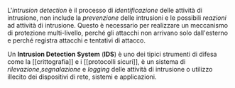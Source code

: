 L'*intrusion detection* è il processo di *identificazione* delle attività di intrusione, non include la *prevenzione* delle intrusioni e le possibili *reazioni* ad attività di intrusione.
Questo è necessario per realizzare un meccanismo di protezione multi-livello, perché gli attacchi non arrivano solo dall'esterno e perché registra attacchi e tentativi di attacco.

Un **Intrusion Detection System** (**IDS**) è uno dei tipici strumenti di difesa come la [[crittografia]] e i [[protocolli sicuri]], è un sistema di *rilevazione*,*segnalazione* e *logging* delle attività di intrusione o utilizzo illecito dei dispositivi di rete, sistemi e applicazioni.
